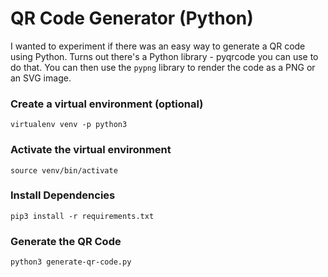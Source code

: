 # QR Code Generator (Python)

I wanted to experiment if there was an easy way to generate a QR code using Python. Turns out there's a Python library - pyqrcode you can use to do that. You can then use the `pypng` library to render the code as a PNG or an SVG image. 

### Create a virtual environment (optional)
```virtualenv venv -p python3```

### Activate the virtual environment 
```source venv/bin/activate```

### Install Dependencies
```pip3 install -r requirements.txt```

### Generate the QR Code
```python3 generate-qr-code.py```